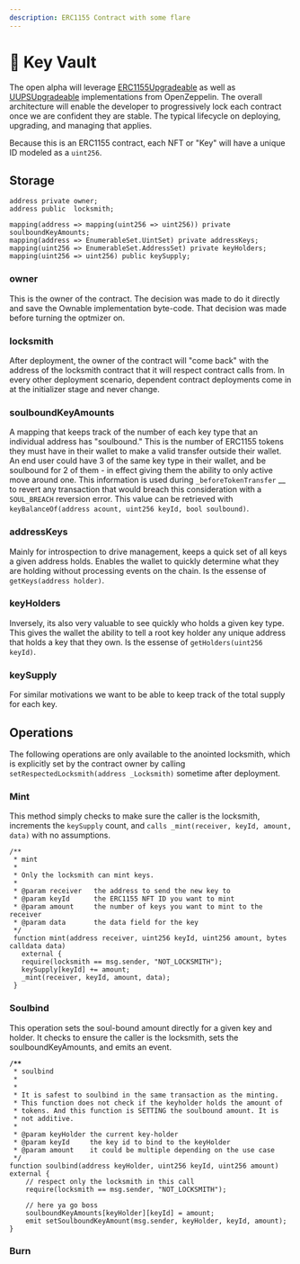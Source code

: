 ```yaml
---
description: ERC1155 Contract with some flare
---
```


# 🏦 Key Vault

The open alpha will leverage [ERC1155Upgradeable](https://github.com/OpenZeppelin/openzeppelin-contracts-upgradeable/blob/master/docs/modules/ROOT/pages/erc1155.adoc) as well as [UUPSUpgradeable](https://docs.openzeppelin.com/contracts/4.x/api/proxy#UUPSUpgradeable) implementations from OpenZeppelin. The overall architecture will enable the developer to progressively lock each contract once we are confident they are stable. The typical lifecycle on deploying, upgrading, and managing that applies.

Because this is an ERC1155 contract, each NFT or "Key" will have a unique ID modeled as a `uint256`.

## Storage

```
address private owner;
address public  locksmith;

mapping(address => mapping(uint256 => uint256)) private soulboundKeyAmounts;
mapping(address => EnumerableSet.UintSet) private addressKeys;
mapping(uint256 => EnumerableSet.AddressSet) private keyHolders;
mapping(uint256 => uint256) public keySupply;
```

### owner

This is the owner of the contract. The decision was made to do it directly and save the Ownable implementation byte-code. That decision was made before turning the optmizer on.

### locksmith

After deployment, the owner of the contract will "come back" with the address of the locksmith contract that it will respect contract calls from. In every other deployment scenario, dependent contract deployments come in at the initializer stage and never change.

### soulboundKeyAmounts

A mapping that keeps track of the number of each key type that an individual address has "soulbound." This is the number of ERC1155 tokens they must have in their wallet to make a valid transfer outside their wallet. An end user could have 3 of the same key type in their wallet, and be soulbound for 2 of them - in effect giving them the ability to only active move around one. This information is used during `_beforeTokenTransfer` __ to revert any transaction that would breach this consideration with a `SOUL_BREACH` reversion error. This value can be retrieved with `keyBalanceOf(address acount, uint256 keyId, bool soulbound)`.

### addressKeys

Mainly for introspection to drive management, keeps a quick set of all keys a given address holds. Enables the wallet to quickly determine what they are holding without processing events on the chain. Is the essense of `getKeys(address holder)`.

### keyHolders

Inversely, its also very valuable to see quickly who holds a given key type. This gives the wallet the ability to tell a root key holder any unique address that holds a key that they own. Is the essense of `getHolders(uint256 keyId)`.

### keySupply

For similar motivations we want to be able to keep track of the total supply for each key.

## Operations

The following operations are only available to the anointed locksmith, which is explicitly set by the contract owner by calling `setRespectedLocksmith(address _Locksmith)` sometime after deployment.

### Mint

This method simply checks to make sure the caller is the locksmith, increments the `keySupply` count, and `calls _mint(receiver, keyId, amount, data)` with no assumptions.

```solidity
/**
 * mint
 *
 * Only the locksmith can mint keys.
 *
 * @param receiver   the address to send the new key to
 * @param keyId      the ERC1155 NFT ID you want to mint
 * @param amount     the number of keys you want to mint to the receiver
 * @param data       the data field for the key
 */
 function mint(address receiver, uint256 keyId, uint256 amount, bytes calldata data) 
   external {
   require(locksmith == msg.sender, "NOT_LOCKSMITH");
   keySupply[keyId] += amount;
   _mint(receiver, keyId, amount, data);
 }
```

### Soulbind

This operation sets the soul-bound amount directly for a given key and holder. It checks to ensure the caller is the locksmith, sets the soulboundKeyAmounts, and emits an event.

<pre class="language-solidity"><code class="lang-solidity"><strong>/**
</strong> * soulbind
 *
 * 
 * It is safest to soulbind in the same transaction as the minting.
 * This function does not check if the keyholder holds the amount of
 * tokens. And this function is SETTING the soulbound amount. It is
 * not additive.
 *
 * @param keyHolder the current key-holder
 * @param keyId     the key id to bind to the keyHolder
 * @param amount    it could be multiple depending on the use case
 */
function soulbind(address keyHolder, uint256 keyId, uint256 amount) external {
    // respect only the locksmith in this call
    require(locksmith == msg.sender, "NOT_LOCKSMITH");

    // here ya go boss
    soulboundKeyAmounts[keyHolder][keyId] = amount;
    emit setSoulboundKeyAmount(msg.sender, keyHolder, keyId, amount);
}
</code></pre>

### Burn

